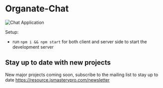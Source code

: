 # Organate-Chat

![Chat Application](https://user-images.githubusercontent.com/64359203/176005888-254fb3f6-988e-40d6-a9b1-102cc05772a7.png)



Setup:

- run `npm i && npm start` for both client and server side to start the development server

## Stay up to date with new projects

New major projects coming soon, subscribe to the mailing list to stay up to date https://resource.jsmasterypro.com/newsletter
